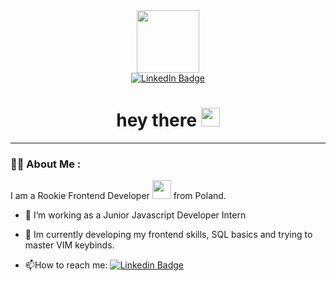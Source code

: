 <div id="header" align="center">
  <img src="https://media.giphy.com/media/M9gbBd9nbDrOTu1Mqx/giphy.gif" width="100"/>

<div id="badges">
  <a href="https://www.linkedin.com/in/filip-bucholc/">
    <img src="https://img.shields.io/badge/LinkedIn-blue?style=for-the-badge&logo=linkedin&logoColor=white" alt="LinkedIn Badge"/>
  </a>
</div>

<img src="https://komarev.com/ghpvc/?username=fbrv01&style=flat-square&color=blue" alt="" class="center"/>

<h1>
  hey there
  <img src="https://media.giphy.com/media/hvRJCLFzcasrR4ia7z/giphy.gif" width="30px"/>
</h1>

 </div>
 
 ---
 
 
 ### :man_technologist: About Me :
 
 I am a Rookie Frontend Developer <img src="https://media.giphy.com/media/WUlplcMpOCEmTGBtBW/giphy.gif" width="30"> from Poland.
 
 - :telescope: I’m working as a Junior Javascript Developer Intern

- :seedling: Im currently developing my frontend skills, SQL basics and trying to master VIM keybinds.

- :mailbox:How to reach me: [![Linkedin Badge](https://img.shields.io/badge/-fbucholc-blue?style=flat&logo=Linkedin&logoColor=white)](https://www.linkedin.com/in/filip-bucholc/)
